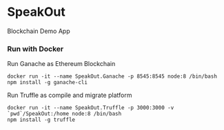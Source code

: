 # SpeakOut

Blockchain Demo App

### Run with Docker

Run Ganache as Ethereum Blockchain

    docker run -it --name SpeakOut.Ganache -p 8545:8545 node:8 /bin/bash
    npm install -g ganache-cli

Run Truffle as compile and migrate platform

    docker run -it --name SpeakOut.Truffle -p 3000:3000 -v `pwd`/SpeakOut:/home node:8 /bin/bash
    npm install -g truffle
